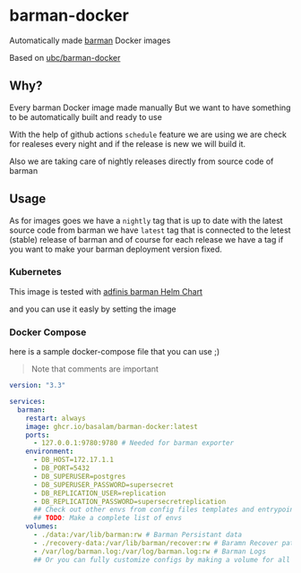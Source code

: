 # barman-docker

Automatically made [barman](https://github.com/EnterpriseDB/barman/) Docker images

Based on [ubc/barman-docker](https://github.com/ubc/barman-docker)

## Why?

Every barman Docker image made manually But we want to have something to be automatically built and ready to use

With the help of github actions `schedule` feature we are using we are check for realeses every night and if the release is new we will build it.

Also we are taking care of nightly releases directly from source code of barman

## Usage

As for images goes we have a `nightly` tag that is up to date with the latest source code from barman
we have `latest` tag that is connected to the letest (stable) release of barman and of course for each release we have a tag if you want to make your barman deployment version fixed.

### Kubernetes

This image is tested with [adfinis barman Helm Chart](https://github.com/adfinis/helm-charts/tree/main/charts/barman)

and you can use it easly by setting the image

### Docker Compose

here is a sample docker-compose file that you can use ;)

> Note that comments are important

```yaml
version: "3.3"

services:
  barman:
    restart: always
    image: ghcr.io/basalam/barman-docker:latest
    ports:
      - 127.0.0.1:9780:9780 # Needed for barman exporter
    environment:
      - DB_HOST=172.17.1.1
      - DB_PORT=5432
      - DB_SUPERUSER=postgres
      - DB_SUPERUSER_PASSWORD=supersecret
      - DB_REPLICATION_USER=replication
      - DB_REPLICATION_PASSWORD=supersecretreplication
      ## Check out other envs from config files templates and entrypoint
      ## TODO: Make a complete list of envs
    volumes:
      - ./data:/var/lib/barman:rw # Barman Persistant data
      - ./recovery-data:/var/lib/barman/recover:rw # Baramn Recover path
      - /var/log/barman.log:/var/log/barman.log:rw # Barman Logs
      ## Or you can fully customize configs by making a volume for all of them
```
